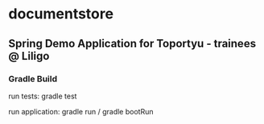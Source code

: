 <h1>documentstore</h1>
<h2>Spring Demo Application for Toportyu - trainees @ Liligo</h2>

<h3>Gradle Build</h3>
run tests: gradle test

run application: gradle run / gradle bootRun
